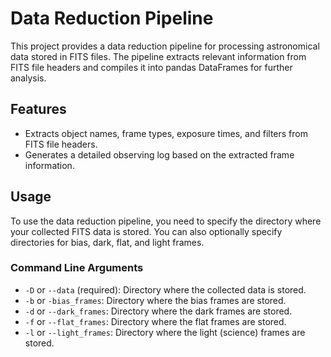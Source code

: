 # Data Reduction Pipeline

This project provides a data reduction pipeline for processing astronomical data stored in FITS files. The pipeline extracts relevant information from FITS file headers and compiles it into pandas DataFrames for further analysis.

## Features

- Extracts object names, frame types, exposure times, and filters from FITS file headers.
- Generates a detailed observing log based on the extracted frame information.

## Usage

To use the data reduction pipeline, you need to specify the directory where your collected FITS data is stored. You can also optionally specify directories for bias, dark, flat, and light frames.

### Command Line Arguments

- `-D` or `--data` (required): Directory where the collected data is stored.
- `-b` or `-bias_frames`: Directory where the bias frames are stored.
- `-d` or `--dark_frames`: Directory where the dark frames are stored.
- `-f` or `--flat_frames`: Directory where the flat frames are stored.
- `-l` or `--light_frames`: Directory where the light (science) frames are stored.

